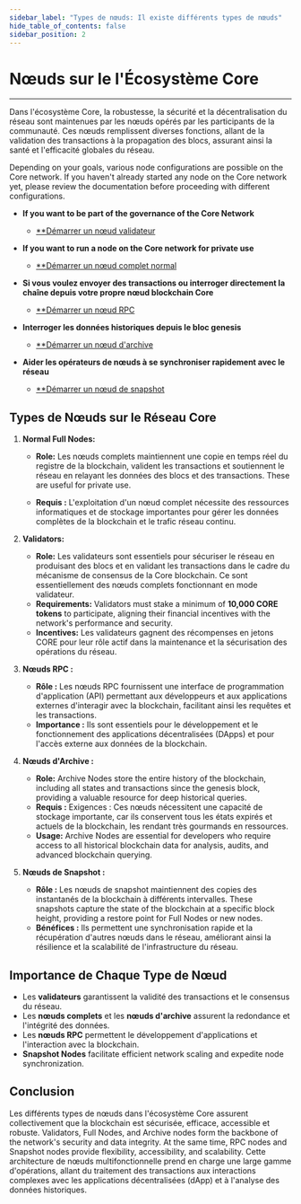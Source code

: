 ```yaml
---
sidebar_label: "Types de nœuds: Il existe différents types de nœuds"
hide_table_of_contents: false
sidebar_position: 2
---
```


# Nœuds sur le l'Écosystème Core

---

Dans l'écosystème Core, la robustesse, la sécurité et la décentralisation du réseau sont maintenues par les nœuds opérés par les participants de la communauté. Ces nœuds remplissent diverses fonctions, allant de la validation des transactions à la propagation des blocs, assurant ainsi la santé et l'efficacité globales du réseau.

Depending on your goals, various node configurations are possible on the Core network. If you haven't already started any node on the Core network yet, please review the documentation before proceeding with different configurations.

- **If you want to be part of the governance of the Core Network**

    - [\*\*Démarrer un nœud validateur](./config/validator-node-config.md)

- **If you want to run a node on the Core network for private use**
    - [\*\*Démarrer un nœud complet normal](./config/full-node.md)

- **Si vous voulez envoyer des transactions ou interroger directement la chaîne depuis votre propre nœud blockchain Core**

    - [\*\*Démarrer un nœud RPC](./config/rpc-node-config.md)

- **Interroger les données historiques depuis le bloc genesis**

    - [\*\*Démarrer un nœud d'archive](./config/archive-node-config.md)

- **Aider les opérateurs de nœuds à se synchroniser rapidement avec le réseau**

    - [\*\*Démarrer un nœud de snapshot](./config/snapshot-node-config.md)

## Types de Nœuds sur le Réseau Core

1. **Normal Full Nodes:**
    - **Role:** Les nœuds complets maintiennent une copie en temps réel du registre de la blockchain, valident les transactions et soutiennent le réseau en relayant les données des blocs et des transactions. These are useful for private use.

    - **Requis :** L'exploitation d'un nœud complet nécessite des ressources informatiques et de stockage importantes pour gérer les données complètes de la blockchain et le trafic réseau continu.

2. **Validators:**
    - **Role:** Les validateurs sont essentiels pour sécuriser le réseau en produisant des blocs et en validant les transactions dans le cadre du mécanisme de consensus de la Core blockchain. Ce sont essentiellement des nœuds complets fonctionnant en mode validateur.
    - **Requirements:** Validators must stake a minimum of **10,000 CORE tokens** to participate, aligning their financial incentives with the network's performance and security.
    - **Incentives:** Les validateurs gagnent des récompenses en jetons CORE pour leur rôle actif dans la maintenance et la sécurisation des opérations du réseau.

3. **Nœuds RPC :**
    - **Rôle :** Les nœuds RPC fournissent une interface de programmation d'application (API) permettant aux développeurs et aux applications externes d'interagir avec la blockchain, facilitant ainsi les requêtes et les transactions.
    - **Importance :** Ils sont essentiels pour le développement et le fonctionnement des applications décentralisées (DApps) et pour l'accès externe aux données de la blockchain.

4. **Nœuds d'Archive :**
    - **Role:** Archive Nodes store the entire history of the blockchain, including all states and transactions since the genesis block, providing a valuable resource for deep historical queries.
    - **Requis :** Exigences : Ces nœuds nécessitent une capacité de stockage importante, car ils conservent tous les états expirés et actuels de la blockchain, les rendant très gourmands en ressources.
    - **Usage:** Archive Nodes are essential for developers who require access to all historical blockchain data for analysis, audits, and advanced blockchain querying.

5. **Nœuds de Snapshot :**
    - **Rôle :** Les nœuds de snapshot maintiennent des copies des instantanés de la blockchain à différents intervalles. These snapshots capture the state of the blockchain at a specific block height, providing a restore point for Full Nodes or new nodes.
    - **Bénéfices :** Ils permettent une synchronisation rapide et la récupération d'autres nœuds dans le réseau, améliorant ainsi la résilience et la scalabilité de l'infrastructure du réseau.

## Importance de Chaque Type de Nœud

- Les **validateurs** garantissent la validité des transactions et le consensus du réseau.
- Les **nœuds complets** et les **nœuds d'archive** assurent la redondance et l'intégrité des données.
- Les **nœuds RPC** permettent le développement d'applications et l'interaction avec la blockchain.
- **Snapshot Nodes** facilitate efficient network scaling and expedite node synchronization.

## Conclusion

Les différents types de nœuds dans l'écosystème Core assurent collectivement que la blockchain est sécurisée, efficace, accessible et robuste. Validators, Full Nodes, and Archive nodes form the backbone of the network's security and data integrity. At the same time, RPC nodes and Snapshot nodes provide flexibility, accessibility, and scalability. Cette architecture de nœuds multifonctionnelle prend en charge une large gamme d'opérations, allant du traitement des transactions aux interactions complexes avec les applications décentralisées (dApp) et à l'analyse des données historiques.